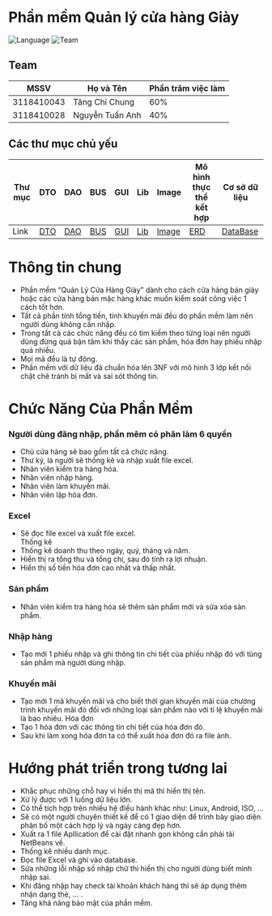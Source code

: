 # Phần mềm Quản lý cửa hàng Giày

![Language](https://img.shields.io/badge/Language-Java-orange.svg)
![Team](https://img.shields.io/badge/Team-SGU-00ffff.svg)

## Team
| MSSV | Họ và Tên  | Phần trăm việc làm |
|------| ----- | ----- |
| 3118410043 | Tăng Chí Chung | 60% |
| 3118410028 | Nguyễn Tuấn Anh | 40% |

## Các thư mục chủ yếu
| Thư mục | DTO | DAO | BUS | GUI | Lib | Image | Mô hình thực thể kết hợp | Cơ sở dữ liệu |
|---| ----- | ----- | ----- | ----- | ----- | ----- |   ----- |  ----- |
| Link | [DTO](./src/ShoesManager/DTO) | [DAO](./src/ShoesManager/DAO) | [BUS](./src/ShoesManager/BUS) | [GUI](./src/ShoesManager/GUI) | [Lib](./src/ShoesManager/lib) | [Image](./src/ShoesManager/images) | [ERD](./src/ReadMe/Database.png) | [DataBase](./src/Database/qlcuahanggiaydb.sql) |

# Thông tin chung
- Phần mềm “Quản Lý Cửa Hàng Giày” dành cho cách cửa hàng bán giày hoặc các cửa hàng bán mặc hàng khác muốn kiểm soát công việc 1 cách tốt hơn.<br>
- Tất cả phần tính tổng tiền, tính khuyến mãi đều do phần mềm làm nên người dùng không cần nhập.<br>
- Trong tất cả các chức năng đều có tìm kiếm theo từng loại nên người dùng đừng quá bận tâm khi thấy các sản phẩm, hóa đơn hay phiếu nhập quá nhiều.<br>
- Mọi mã đều là tự động.
- Phần mềm với dữ liệu đã chuẩn hóa lên 3NF với mô hình 3 lớp kết nối chặt chẽ tránh bị mất và sai sót thông tin.
# Chức Năng Của Phần Mềm
### Người dùng đăng nhập, phần mêm có phân làm 6 quyền<br>
- Chủ cửa hàng sẽ bao gồm tất cả chức năng.<br>
-	Thư ký, là người sẽ thống kê và nhập xuất file excel.
-	Nhân viên kiểm tra hàng hóa.
-	Nhân viên nhập hàng.
-	Nhân viên làm khuyến mãi.
-	Nhân viên lập hóa đơn.<br>
### Excel<br>
-	Sẽ đọc file excel và xuất file excel.<br>
Thống kê<br>
-	Thống kê doanh thu theo ngày, quý, tháng và năm.
-	Hiển thị ra tổng thu và tổng chi, sau đó tính ra lợi nhuận.
-	Hiển thị số tiền hóa đơn cao nhất và thấp nhất.
### Sản phẩm<br>
-	Nhân viên kiểm tra hàng hóa sẽ thêm sản phẩm mới và sửa xóa sản phẩm.
### Nhập hàng
-	Tạo mới 1 phiếu nhập và ghi thông tin chi tiết của phiếu nhập đó với tùng sản phẩm mà người dùng nhập.
### Khuyến mãi<br>
-	Tạo mới 1 mã khuyến mãi và cho biết thời gian khuyến mãi của chương trình khuyến mãi đó đối với những loại sản phẩm nào với tỉ lệ khuyến mãi là bao nhiêu.
Hóa đơn<br>
-	Tạo 1 hóa đơn với các thông tin chi tiết của hóa đơn đó.
-	Sau khi làm xong hóa đơn ta có thể xuất hóa đơn đó ra file ảnh.

# Hướng phát triển trong tương lai

-	Khắc phục những chỗ hay vì hiển thị mã thì hiển thị tên.
-	Xử lý được với 1 luồng dữ liệu lớn.
-	Có thể tích hợp trên nhiều hệ điều hành khác như: Linux, Android, ISO, ...
-	Sẽ có một người chuyên thiết kế để có 1 giao diện để trình bày giao diện phân bố một cách hợp lý và ngày càng đẹp hơn.
-	Xuất ra 1 file Apllication để cài đặt nhanh gọn không cần phải tải NetBeans về.
-	Thống kê nhiều danh mục.
-	Đọc file Excel và ghi vào database.
-	Sửa những lỗi nhập số nhập chữ thì hiển thị cho người dùng biết mình nhập sai.
-	Khi đăng nhập hay check tài khoản khách hàng thì sẽ áp dụng thêm nhận dạng thẻ, … .
-	Tăng khả năng bảo mật của phần mềm.
